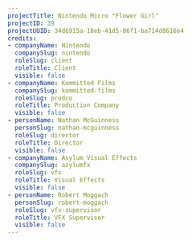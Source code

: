 ```yaml
---
projectTitle: Nintendo Micro "Flower Girl"
projectID: 39
projectUUID: 34d6915a-18eb-41d5-86f1-ba714d8616e4
credits:
- companyName: Nintendo
  companySlug: nintendo
  roleSlug: client
  roleTitle: Client
  visible: false
- companyName: Kommitted Films
  companySlug: kommitted-films
  roleSlug: prodco
  roleTitle: Production Company
  visible: false
- personName: Nathan McGuinness
  personSlug: nathan-mcguinness
  roleSlug: director
  roleTitle: Director
  visible: false
- companyName: Asylum Visual Effects
  companySlug: asylumfx
  roleSlug: vfx
  roleTitle: Visual Effects
  visible: false
- personName: Robert Moggach
  personSlug: robert-moggach
  roleSlug: vfx-supervisor
  roleTitle: VFX Supervisor
  visible: false
---
```

